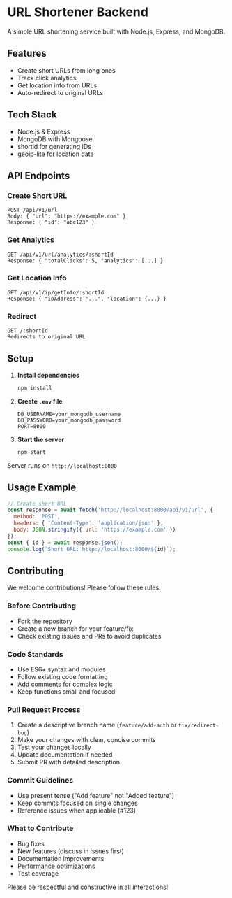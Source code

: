 # URL Shortener Backend

A simple URL shortening service built with Node.js, Express, and MongoDB.

## Features

- Create short URLs from long ones
- Track click analytics
- Get location info from URLs
- Auto-redirect to original URLs

## Tech Stack

- Node.js & Express
- MongoDB with Mongoose
- shortid for generating IDs
- geoip-lite for location data

## API Endpoints

### Create Short URL
```
POST /api/v1/url
Body: { "url": "https://example.com" }
Response: { "id": "abc123" }
```

### Get Analytics
```
GET /api/v1/url/analytics/:shortId
Response: { "totalClicks": 5, "analytics": [...] }
```

### Get Location Info
```
GET /api/v1/ip/getInfo/:shortId
Response: { "ipAddress": "...", "location": {...} }
```

### Redirect
```
GET /:shortId
Redirects to original URL
```

## Setup

1. **Install dependencies**
   ```bash
   npm install
   ```

2. **Create `.env` file**
   ```env
   DB_USERNAME=your_mongodb_username
   DB_PASSWORD=your_mongodb_password
   PORT=8000
   ```

3. **Start the server**
   ```bash
   npm start
   ```

Server runs on `http://localhost:8000`

## Usage Example

```javascript
// Create short URL
const response = await fetch('http://localhost:8000/api/v1/url', {
  method: 'POST',
  headers: { 'Content-Type': 'application/json' },
  body: JSON.stringify({ url: 'https://example.com' })
});
const { id } = await response.json();
console.log(`Short URL: http://localhost:8000/${id}`);
```

## Contributing

We welcome contributions! Please follow these rules:

### Before Contributing
- Fork the repository
- Create a new branch for your feature/fix
- Check existing issues and PRs to avoid duplicates

### Code Standards
- Use ES6+ syntax and modules
- Follow existing code formatting
- Add comments for complex logic
- Keep functions small and focused

### Pull Request Process
1. Create a descriptive branch name (`feature/add-auth` or `fix/redirect-bug`)
2. Make your changes with clear, concise commits
3. Test your changes locally
4. Update documentation if needed
5. Submit PR with detailed description

### Commit Guidelines
- Use present tense ("Add feature" not "Added feature")
- Keep commits focused on single changes
- Reference issues when applicable (#123)

### What to Contribute
- Bug fixes
- New features (discuss in issues first)
- Documentation improvements
- Performance optimizations
- Test coverage

Please be respectful and constructive in all interactions!
